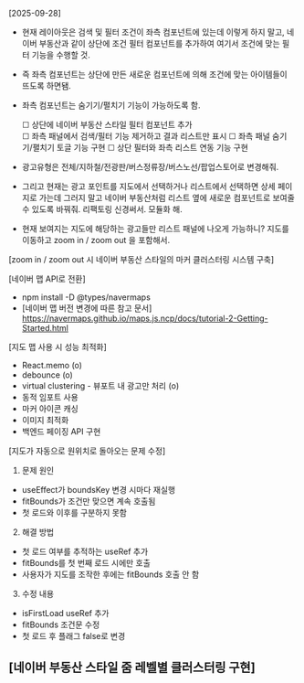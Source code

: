 [2025-09-28]

- 현재 레이아웃은 검색 및 필터 조건이 좌측 컴포넌트에 있는데 이렇게 하지 말고, 네이버 부동산과 같이 상단에 조건 필터 컴포넌트를 추가하여 여기서 조건에 맞는 필터 기능을 수행할 것.
- 즉 좌측 컴포넌트는 상단에 만든 새로운 컴포넌트에 의해 조건에 맞는 아이템들이 뜨도록 하면됌.
- 좌측 컴포넌트는 숨기기/펼치기 기능이 가능하도록 함.

  ☐ 상단에 네이버 부동산 스타일 필터 컴포넌트 추가          
  ☐ 좌측 패널에서 검색/필터 기능 제거하고 결과 리스트만 표시
  ☐ 좌측 패널 숨기기/펼치기 토글 기능 구현
  ☐ 상단 필터와 좌측 리스트 연동 기능 구현

- 광고유형은 전체/지하철/전광판/버스정류장/버스노선/팝업스토어로 변경해줘.

- 그리고 현재는 광고 포인트를 지도에서 선택하거나 리스트에서 선택하면 상세 페이지로 가는데 그러지 말고 네이버 부동산처럼 리스트 옆에 새로운 컴포넌트로 보여줄 수 있도록 바꿔줘. 
  리팩토링 신경써서. 모듈화 해.

- 현재 보여지는 지도에 해당하는 광고들만 리스트 패널에 나오게 가능하니? 지도를 이동하고 zoom in / zoom out 을 포함해서.

[zoom in / zoom out 시 네이버 부동산 스타일의 마커 클러스터링 시스템 구축]

[네이버 맵 API로 전환]
- npm install -D @types/navermaps
- [네이버 맵 버전 변경에 따른 참고 문서] https://navermaps.github.io/maps.js.ncp/docs/tutorial-2-Getting-Started.html 

[지도 맵 사용 시 성능 최적화]
- React.memo (o)
- debounce (o)
- virtual clustering - 뷰포트 내 광고만 처리 (o)
- 동적 임포트 사용 
- 마커 아이콘 캐싱
- 이미지 최적화
- 백엔드 페이징 API 구현 

[지도가 자동으로 원위치로 돌아오는 문제 수정]
1. 문제 원인
- useEffect가 boundsKey 변경 시마다 재실행
- fitBounds가 조건만 맞으면 계속 호출됨
- 첫 로드와 이후를 구분하지 못함
2. 해결 방법
- 첫 로드 여부를 추적하는 useRef 추가
- fitBounds를 첫 번째 로드 시에만 호출
- 사용자가 지도를 조작한 후에는 fitBounds 호출 안 함
3. 수정 내용
- isFirstLoad useRef 추가
- fitBounds 조건문 수정
- 첫 로드 후 플래그 false로 변경

[네이버 부동산 스타일 줌 레벨별 클러스터링 구현]
- 
